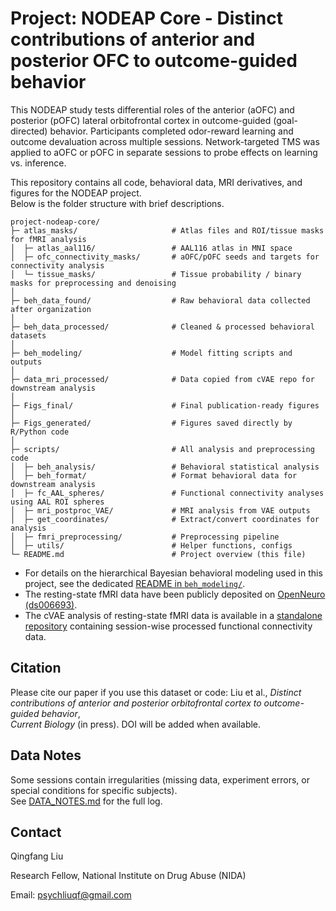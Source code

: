 # Project: NODEAP Core - Distinct contributions of anterior and posterior OFC to outcome-guided behavior

This NODEAP study tests differential roles of the anterior (aOFC) and posterior (pOFC) lateral orbitofrontal cortex in outcome-guided (goal-directed) behavior. Participants completed odor-reward learning and outcome devaluation across multiple sessions. Network-targeted TMS was applied to aOFC or pOFC in separate sessions to probe effects on learning vs. inference.

This repository contains all code, behavioral data, MRI derivatives, and figures for the NODEAP project.  
Below is the folder structure with brief descriptions.

```
project-nodeap-core/
├─ atlas_masks/                     # Atlas files and ROI/tissue masks for fMRI analysis
│  ├─ atlas_aal116/                 # AAL116 atlas in MNI space
│  ├─ ofc_connectivity_masks/       # aOFC/pOFC seeds and targets for connectivity analysis
│  └─ tissue_masks/                 # Tissue probability / binary masks for preprocessing and denoising
│
├─ beh_data_found/             		# Raw behavioral data collected after organization
│
├─ beh_data_processed/         		# Cleaned & processed behavioral datasets
│
├─ beh_modeling/               		# Model fitting scripts and outputs 
│
├─ data_mri_processed/              # Data copied from cVAE repo for downstream analysis
│
├─ Figs_final/                		# Final publication-ready figures
│
├─ Figs_generated/             		# Figures saved directly by R/Python code
│
├─ scripts/                         # All analysis and preprocessing code
│  ├─ beh_analysis/              	# Behavioral statistical analysis
│  ├─ beh_format/              		# Format behavioral data for downstream analysis
│  ├─ fc_AAL_spheres/           	# Functional connectivity analyses using AAL ROI spheres
│  ├─ mri_postproc_VAE/             # MRI analysis from VAE outputs 
│  ├─ get_coordinates/           	# Extract/convert coordinates for analysis
│  ├─ fmri_preprocessing/        	# Preprocessing pipeline
│  ├─ utils/                        # Helper functions, configs
└─ README.md                   		# Project overview (this file)
```

- For details on the hierarchical Bayesian behavioral modeling used in this project, see the dedicated [README in `beh_modeling/`](./beh_modeling/README.md).
- The resting-state fMRI data have been publicly deposited on [OpenNeuro (ds006693)](https://openneuro.org/datasets/ds006693).  
- The cVAE analysis of resting-state fMRI data is available in a [standalone repository](https://github.com/QingfangLiu/project-nodeap-fmri-cvae) containing session-wise processed functional connectivity data.  


## Citation
Please cite our paper if you use this dataset or code:
Liu et al., *Distinct contributions of anterior and posterior orbitofrontal cortex to outcome-guided behavior*,  
*Current Biology* (in press). DOI will be added when available.

## Data Notes
Some sessions contain irregularities (missing data, experiment errors, or special conditions for specific subjects).  
See [DATA_NOTES.md](notes/DATA_NOTES.md) for the full log.

## Contact
Qingfang Liu

Research Fellow, National Institute on Drug Abuse (NIDA) 

Email: psychliuqf@gmail.com


